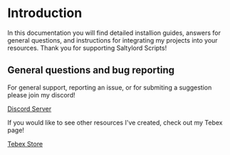 # Introduction

In this documentation you will find detailed installion guides, answers for general questions, and instructions for integrating my projects into your resources. Thank you for supporting Saltylord Scripts!

## General questions and bug reporting

For general support, reporting an issue, or for submiting a suggestion please join my discord!

[Discord Server](https://discord.gg/HRFQmF98zd)


If you would like to see other resources I've created, check out my Tebex page!

[Tebex Store](https://saltylordscripts.tebex.io)
